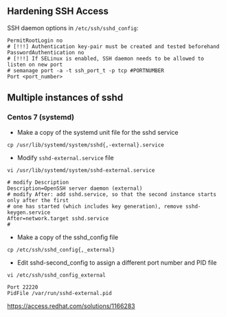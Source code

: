 ## Hardening SSH Access
SSH daemon options in `/etc/ssh/sshd_config`:
```
PermitRootLogin no
# [!!!] Authentication key-pair must be created and tested beforehand
PasswordAuthentication no
# [!!!] If SELinux is enabled, SSH daemon needs to be allowed to listen on new port
# semanage port -a -t ssh_port_t -p tcp #PORTNUMBER
Port <port_number>
```

## Multiple instances of sshd

### Centos 7 (systemd)

* Make a copy of the systemd unit file for the sshd service
```
cp /usr/lib/systemd/system/sshd{,-external}.service
```

* Modify `sshd-external.service` file
```
vi /usr/lib/systemd/system/sshd-external.service
```
```
# modify Description
Description=OpenSSH server daemon (external)
# modify After: add sshd.service, so that the second instance starts only after the first
# one has started (which includes key generation), remove sshd-keygen.service
After=network.target sshd.service
# 
```

* Make a copy of the sshd_config file 
```
cp /etc/ssh/sshd_config{,_external}
```

* Edit sshd-second_config to assign a different port number and PID file
```
vi /etc/ssh/sshd_config_external
```
```
Port 22220
PidFile /var/run/sshd-external.pid
```

https://access.redhat.com/solutions/1166283
